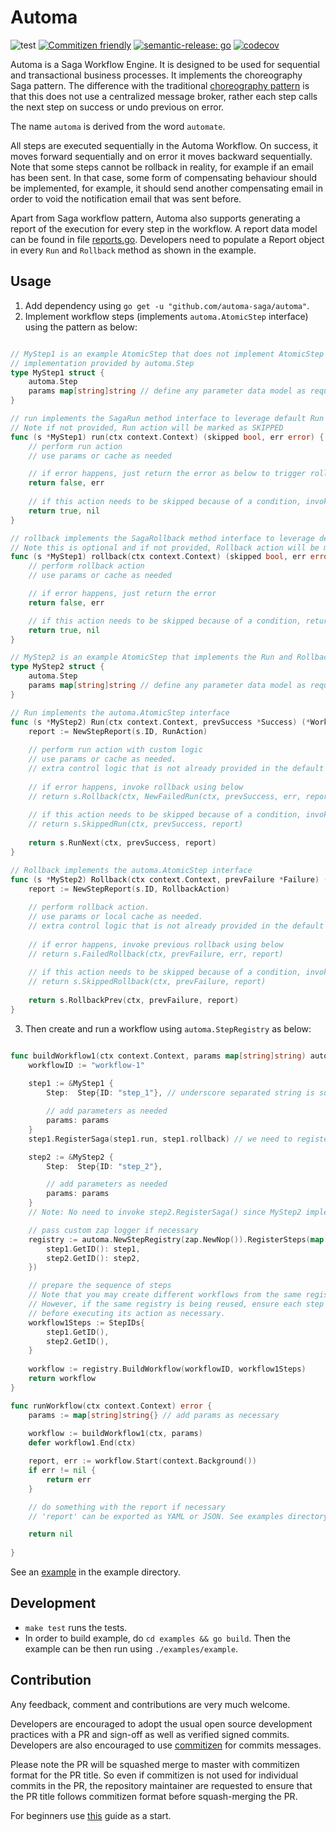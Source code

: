 # Automa
![test](https://github.com/automa-saga/automa/actions/workflows/test.yaml/badge.svg)
[![Commitizen friendly](https://img.shields.io/badge/commitizen-friendly-brightgreen.svg)](http://commitizen.github.io/cz-cli/)
[![semantic-release: go](https://img.shields.io/badge/semantic--release-go?logo=semantic-release)](https://github.com/semantic-release/semantic-release)
[![codecov](https://codecov.io/gh/automa-saga/automa/branch/master/graph/badge.svg?token=DMRN5J6TJW)](https://codecov.io/gh/automa-saga/automa)

Automa is a Saga Workflow Engine. It is designed to be used for sequential and transactional business processes. It 
implements the choreography Saga pattern. The difference with the traditional
[choreography pattern](https://learn.microsoft.com/en-us/azure/architecture/reference-architectures/saga/saga) is that 
this does not use a centralized message broker, rather each step calls the next step on success or undo previous on 
error. 

The name `automa` is derived from the word `automate`.

All steps are executed sequentially in the Automa Workflow. On success, it moves forward sequentially and on error it moves
backward sequentially. Note that some steps cannot be rollback in reality, for example if an email has been sent. In that
case, some form of compensating behaviour should be implemented, for example, it should send another compensating email 
in order to void the notification email that was sent before.

Apart from Saga workflow pattern, Automa also supports generating a report of the execution for every step in the workflow. 
A report data model can be found in file [reports.go](https://github.com/automa-saga/automa/blob/master/reports.go). 
Developers need to populate a Report object in every `Run` and `Rollback` method as shown in the example. 

## Usage

1. Add dependency using `go get -u "github.com/automa-saga/automa"`.
2. Implement workflow steps (implements `automa.AtomicStep` interface) using the pattern as below:
```go

// MyStep1 is an example AtomicStep that does not implement AtomicStep interface directly and uses the default 
// implementation provided by automa.Step 
type MyStep1 struct {
    automa.Step
    params map[string]string // define any parameter data model as required
}

// run implements the SagaRun method interface to leverage default Run control logic that is implemented in automa.Step
// Note if not provided, Run action will be marked as SKIPPED
func (s *MyStep1) run(ctx context.Context) (skipped bool, err error) {
    // perform run action
    // use params or cache as needed

	// if error happens, just return the error as below to trigger rollback
	return false, err
	
    // if this action needs to be skipped because of a condition, invoke next step using
	return true, nil
}

// rollback implements the SagaRollback method interface to leverage default Rollback control logic that is implemented in automa.Step
// Note this is optional and if not provided, Rollback action will be marked as SKIPPED
func (s *MyStep1) rollback(ctx context.Context) (skipped bool, err error) {
    // perform rollback action
    // use params or cache as needed

    // if error happens, just return the error 
    return false, err

    // if this action needs to be skipped because of a condition, return: 
    return true, nil
}

// MyStep2 is an example AtomicStep that implements the Run and Rollback method interface directly
type MyStep2 struct {
	automa.Step
	params map[string]string // define any parameter data model as required
}

// Run implements the automa.AtomicStep interface
func (s *MyStep2) Run(ctx context.Context, prevSuccess *Success) (*WorkflowReport, error) {
	report := NewStepReport(s.ID, RunAction)
	
	// perform run action with custom logic
	// use params or cache as needed.
	// extra control logic that is not already provided in the default automa.Step.Run
	
	// if error happens, invoke rollback using below
	// return s.Rollback(ctx, NewFailedRun(ctx, prevSuccess, err, report))
	
	// if this action needs to be skipped because of a condition, invoke next Run using..
	// return s.SkippedRun(ctx, prevSuccess, report) 
	
	return s.RunNext(ctx, prevSuccess, report)
}

// Rollback implements the automa.AtomicStep interface
func (s *MyStep2) Rollback(ctx context.Context, prevFailure *Failure) (*WorkflowReport, error) {
	report := NewStepReport(s.ID, RollbackAction)
	
	// perform rollback action.
	// use params or local cache as needed.
	// extra control logic that is not already provided in the default automa.Step.Rollback
	
	// if error happens, invoke previous rollback using below
	// return s.FailedRollback(ctx, prevFailure, err, report)
	
	// if this action needs to be skipped because of a condition, invoke ..
	// return s.SkippedRollback(ctx, prevFailure, report) 
	
	return s.RollbackPrev(ctx, prevFailure, report)
}
```

3. Then create and run a workflow using `automa.StepRegistry` as below:
```go

func buildWorkflow1(ctx context.Context, params map[string]string) automa.Workflow {
    workflowID := "workflow-1"
	
    step1 := &MyStep1 {
        Step:  Step{ID: "step_1"}, // underscore separated string is suitable for IDs

        // add parameters as needed
        params: params
    }
	step1.RegisterSaga(step1.run, step1.rollback) // we need to register so that default Run and Rollback logic can be used

    step2 := &MyStep2 {
        Step:  Step{ID: "step_2"},

        // add parameters as needed
        params: params
    }
	// Note: No need to invoke step2.RegisterSaga() since MyStep2 implements the AtomicStep interface

    // pass custom zap logger if necessary
    registry := automa.NewStepRegistry(zap.NewNop()).RegisterSteps(map[string]AtomicStep{
        step1.GetID(): step1,
        step2.GetID(): step2,
    })

    // prepare the sequence of steps
    // Note that you may create different workflows from the same registry if needed.
    // However, if the same registry is being reused, ensure each step clears its local cache (if it has any)
    // before executing its action as necessary.
    workflow1Steps := StepIDs{
        step1.GetID(),
        step2.GetID(),
    }
	
    workflow := registry.BuildWorkflow(workflowID, workflow1Steps)
    return workflow
}

func runWorkflow(ctx context.Context) error {
    params := map[string]string{} // add params as necessary
	
    workflow := buildWorkflow1(ctx, params)
    defer workflow1.End(ctx)

    report, err := workflow.Start(context.Background())
    if err != nil {
        return err
    }

    // do something with the report if necessary 
    // 'report' can be exported as YAML or JSON. See examples directory.

    return nil
	
}
```

See an [example](https://github.com/automa-saga/automa/blob/master/example/example.go) in the example directory. 

## Development
 - `make test` runs the tests. 
 - In order to build example, do `cd examples && go build`. Then the example can be then run using `./examples/example`.

## Contribution
Any feedback, comment and contributions are very much welcome. 

Developers are encouraged to adopt the usual open source development practices with a PR and sign-off as well as 
verified signed commits. Developers are also encouraged to use [commitizen](https://commitizen-tools.github.io/commitizen/) 
for commits messages.

Please note the PR will be squashed merge to master with commitizen format for the PR title. So even if commitizen is not
used for individual commits in the PR, the repository maintainer are requested to ensure that the PR title follows 
commitizen format before squash-merging the PR.

For beginners use [this](https://github.com/firstcontributions/first-contributions) guide as a start.
